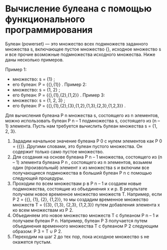# Вычисление булеана с помощью функционального программирования

Булеан (powerset) — это множество всех подмножеств заданного множества s, 
включающее пустое множество {}, исходное множество s и все прочие возможные 
подмножества исходного множества. Ниже даны несколько примеров.

Пример 1:
* множество: s = {1} ;
* его булеан: P = {{},{1}} .
Пример 2:
* множество: s = {1, 2} ;
* его булеан: P = {{},{1},{2},{1,2}} .
Пример 3:
* множество: s = {1, 2, 3} ;
* его булеан: P = {{},{1},{2},{3},{1,2},{1,3},{2,3},{1,2,3}} .

Для вычисления булеана P n множества s, состоящего из n элементов, можно
использовать булеан P n – 1 подмножества s, состоящего из (n – 1) элемента.
Пусть нам требуется вычислить булеан множества s = {1, 2, 3}.
1. Зададим начальное значение булеана P 0 с нулем элементов как P 0 = {{}}.
Другими словами, это булеан пустого множества. Он содержит только
само пустое множество.
2. Для создания на основе булеана P n – 1 множества, состоящего из
(n – 1) элемента булеана P n , состоящего из n элементов, возьмем
один (произвольный) элемент x из множества s и 
включим все получающиеся подмножества в больший булеан P n с помощью следующей
процедуры.
3. Проходим по всем множествам p в P n – 1 и создаем новые подмножества, 
состоящие из объединения x и p. В результате получаем новое
временное множество множеств T. Например, если P 2 = {{}, {1}, {2},
{1,2}}, то мы создадим временное множество множеств T = {{3}, {1,3},
{2,3}, {1,2,3}} путем добавления элемента x ко всем множествам из P 2.
4. Объединяем это новое множество множеств T с булеаном P n – 1 и получаем булеан P n. 
Например, булеан P 3 получается путем объединения
временного множества T с булеаном P 2 следующим образом: P 3 = T ∪ P 2.
5. Переходим на шаг 2 до тех пор, пока исходное множество s не окажется
пустым.






